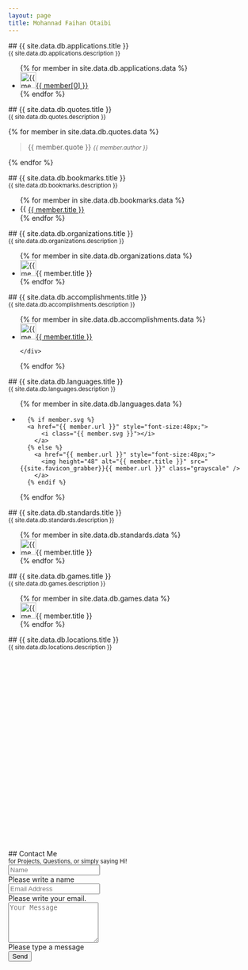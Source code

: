 ```yaml
---
layout: page
title: Mohannad Faihan Otaibi
---
```


<section markdown="1" class="mb-5 p-3 container">
## {{ site.data.db.applications.title }} <br /> <small class="text-muted">{{ site.data.db.applications.description }}</small>   
<ul class="row list-unstyled p-0">
{% for member in site.data.db.applications.data %}
  <li class="col-md-4 pb-3 m-0">
    <div class="row m-0 p-0">
      <a href="{{ member[1].url }}">
        <img height="32" alt="{{ member[0] }}" src="{{site.favicon_grabber}}{{ member[1].url }}" class="" /><span class="col-10">{{ member[0] }}</span>
      </a>
    </div>
  </li>
{% endfor %}
</ul>
</section>

<section markdown="1" class="mb-5 p-3 container">
## {{ site.data.db.quotes.title }} <br /> <small class="text-muted">{{ site.data.db.quotes.description }}</small>

{% for member in site.data.db.quotes.data %}
  > {{ member.quote }}
  > <small><cite>{{ member.author }}</cite></small>

{% endfor %}
</section>

<section markdown="1" class="mb-5 p-3 container">
## {{ site.data.db.bookmarks.title }} <br /> <small class="text-muted">{{ site.data.db.bookmarks.description }}</small>
<ul class="row list-unstyled p-0">
{% for member in site.data.db.bookmarks.data %}
  <li class="col-md-4 pb-3 m-0">
    <div class="row m-0 p-0">
      <a href="{{ member.url }}">
        <img height="16" alt="{{ member.title }}" src="{{site.favicon_grabber}}{{ member.url }}" class="" /><span class="col-10">{{ member.title }}</span>
      </a>
    </div>
  </li>
{% endfor %}
</ul>
</section>

<section markdown="1" class="mb-5 p-3 container">
## {{ site.data.db.organizations.title }} <br /> <small class="text-muted">{{ site.data.db.organizations.description }}</small>
<ul class="row list-unstyled p-0">
{% for member in site.data.db.organizations.data %}
  <li class="col-md-3 pb-3 m-0">
    <div class="row m-0 p-0">
      <img height="32" alt="{{ member.title }}" src="{{site.favicon_grabber}}{{ member.url }}" class="" /><span class="col-10">{{ member.title }}</span>
    </div>
  </li>
{% endfor %}
</ul>
</section>

<section markdown="1" class="mb-5 p-3 container">
## {{ site.data.db.accomplishments.title }} <br /> <small class="text-muted">{{ site.data.db.accomplishments.description }}</small>
<ul class="row list-unstyled p-0">
{% for member in site.data.db.accomplishments.data %}
  <li class="col-md-12 pb-3 m-0">
    <div class="row m-0 p-0">
    <a href="{{ member.url }}">
      <img height="32" alt="{{ member.title }}" src="{{site.favicon_grabber}}{{ member.url }}" class="" /><span {% if member.arabic %}dir="rtl" {% endif %}class="col-10">{{ member.title }}</span>
    </a>

    </div>
  </li>
{% endfor %}
</ul>
</section>

<section markdown="1" class="mb-5 p-3 container">
## {{ site.data.db.languages.title }} <br /> <small class="text-muted">{{ site.data.db.languages.description }}</small>
<ul class="list-inline p-0">
{% for member in site.data.db.languages.data %}
  <li class="pb-4 pl-0 pr-4 m-0 list-inline-item">

      {% if member.svg %}
      <a href="{{ member.url }}" style="font-size:48px;">
          <i class="{{ member.svg }}"></i>
        </a>
      {% else %}
        <a href="{{ member.url }}" style="font-size:48px;">
          <img height="48" alt="{{ member.title }}" src="{{site.favicon_grabber}}{{ member.url }}" class="grayscale" />
        </a>
      {% endif %}


  </li>
{% endfor %}
</ul>
</section>

<section markdown="1" class="mb-5 p-3 container">
## {{ site.data.db.standards.title }} <br /> <small class="text-muted">{{ site.data.db.standards.description }}</small>
<ul class="row list-unstyled p-0">
{% for member in site.data.db.standards.data %}
  <li class="col-md-4 pb-3 m-0">
    <div class="row m-0 p-0">
      <img height="32" alt="{{ member.title }}" src="{{site.favicon_grabber}}{{ member.url }}" class="" /><span class="col-10">{{ member.title }}</span>
    </div>
  </li>
{% endfor %}
</ul>
</section>

<section markdown="1" class="mb-5 p-3 container">
## {{ site.data.db.games.title }} <br /> <small class="text-muted">{{ site.data.db.games.description }}</small>
<ul class="row list-unstyled p-0">
{% for member in site.data.db.games.data %}
  <li class="col-md-6 pb-3 m-0">
    <div class="row m-0 p-0">
      <img height="32" alt="{{ member.title }}" src="{{site.favicon_grabber}}{{ member.url }}" class="" /><span class="col-10">{{ member.title }}</span>
    </div>
  </li>
{% endfor %}
</ul>
</section>

<section markdown="1" class="mb-5 p-3 container">
## {{ site.data.db.locations.title }} <br /> <small class="text-muted">{{ site.data.db.locations.description }}</small>
<div id="map" style="height:400px;"></div>
</section>

<script>
// Initialize and add the map
function initMap() {
  var uluru = {lat: 47.142198, lng: 1.080505};
  var map = new google.maps.Map(document.getElementById('map'), {
    zoom: 2,
    center: uluru,
    clickableIcons: false,
    disableDefaultUI: true,
    });

    var marker;

    {% for member in site.data.db.locations.data %}
      marker = new google.maps.Marker({
        position: new google.maps.LatLng({{ member.lat }}, {{ member.lng }}),
        map: map
      });
    {% endfor %}

}
</script>


<!-- use a serverless form -->
<section markdown="1" class="mb-5 p-3 container">
## Contact Me <br /> <small>for Projects, Questions, or simply saying Hi!</small>
<!-- a serverless contact us form -->
<form class="needs-validation" action="https://formsubmit.co/92de50b71f8ded9d6e8c5862f42e305a" method="post" novalidate>
  <input type="hidden" name="_subject" value="New Message from Mohannadotaibi.com!" />
  <input type="text" name="_honey" style="display:none" />
  <input type="hidden" name="_captcha" value="true" />
  <input type="hidden" name="_template" value="box" />
  <input type="text" name="_honey" style="display:none">

  <div class="form-group pb-2 border-bottom">
    <input type="text" class="form-control form-control-lg border-0 rounded-0" id="yourName" name="yourName" placeholder="Name" required>
    <div class="invalid-feedback">
      Please write a name
    </div>
  </div>

  <div class="form-group pb-2 border-bottom">
    <input type="email" class="form-control form-control-lg border-0  rounded-0" id="email" name="email" placeholder="Email Address" required>
    <div class="invalid-feedback">
      Please write your email.
    </div>
  </div>



  <div class="form-group pb-2 border-bottom">
    <textarea class="form-control form-control-lg border-0 rounded-0" id="message" name="message" rows="5" placeholder="Your Message" required></textarea>
    <div class="invalid-feedback">
      Please type a message
    </div>
  </div>

  <div class="form-group">
    <button type="submit" class="btn btn-success btn-lg btn-block">Send <i class="fas fa-paper-plane"></i></button>
  </div>

</form>
</section>
<script>
  // Example starter JavaScript for disabling form submissions if there are invalid fields
  (function() {
    'use strict';
    window.addEventListener('load', function() {
      // Fetch all the forms we want to apply custom Bootstrap validation styles to
      var forms = document.getElementsByClassName('needs-validation');
      // Loop over them and prevent submission
      var validation = Array.prototype.filter.call(forms, function(form) {
        form.addEventListener('submit', function(event) {
          if (form.checkValidity() === false) {
            event.preventDefault();
            event.stopPropagation();
          }
          form.classList.add('was-validated');
        }, false);
      });
    }, false);
  })();
</script>


<!-- https://i.olsh.me/icon?size=80..120..200&url={{ member[1].url }} -->
<!-- http://f3.allesedv.com/16/{{ member[1].url }} -->
